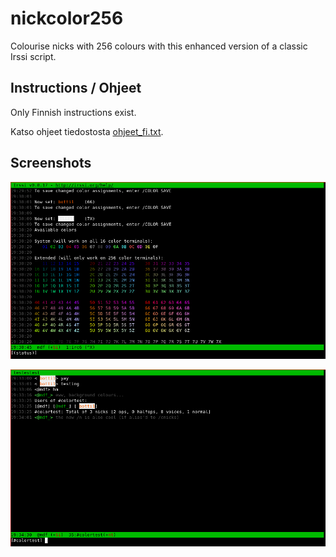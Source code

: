 # nickcolor256

Colourise nicks with 256 colours with this enhanced version of a classic Irssi script.

## Instructions / Ohjeet

Only Finnish instructions exist.

Katso ohjeet tiedostosta [ohjeet_fi.txt](ohjeet_fi.txt).

## Screenshots

![alt text][pic1]

![alt text][pic2]

[pic1]: https://raw.githubusercontent.com/miikkas/nickcolor256/master/nickcolor256a.png "/COLOR PREVIEW"

[pic2]: https://raw.githubusercontent.com/miikkas/nickcolor256/master/nickcolor256b.png "Some ugly colours in action"